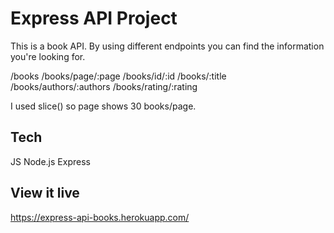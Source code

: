 # Express API Project

This is a book API. By using different endpoints you can find the information you're looking for. 

/books
/books/page/:page 
/books/id/:id
/books/:title
/books/authors/:authors
/books/rating/:rating

I used slice() so page shows 30 books/page.

## Tech
JS
Node.js
Express
 


## View it live

https://express-api-books.herokuapp.com/
